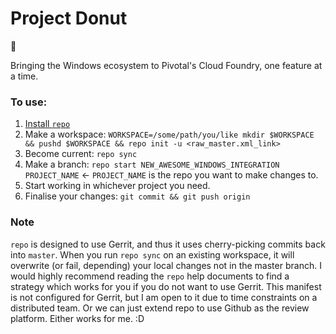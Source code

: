 # Project Donut

:doughnut:

Bringing the Windows ecosystem to Pivotal's Cloud Foundry, one feature at a time.

### To use:

1. [Install `repo`](https://source.android.com/source/downloading)
1. Make a workspace: `WORKSPACE=/some/path/you/like mkdir $WORKSPACE && pushd $WORKSPACE && repo init -u <raw_master.xml_link>`
1. Become current: `repo sync`
1. Make a branch: `repo start NEW_AWESOME_WINDOWS_INTEGRATION PROJECT_NAME` <- `PROJECT_NAME` is the repo you want to make changes to.
1. Start working in whichever project you need.
1. Finalise your changes: `git commit && git push origin`

### Note

`repo` is designed to use Gerrit, and thus it uses cherry-picking commits back into `master`. When you run `repo sync` on an existing workspace, it will overwrite (or fail, depending) your local changes not in the master branch. I would highly recommend reading the `repo` help documents to find a strategy which works for you if you do not want to use Gerrit. This manifest is not configured for Gerrit, but I am open to it due to time constraints on a distributed team. Or we can just extend repo to use Github as the review platform. Either works for me. :D

